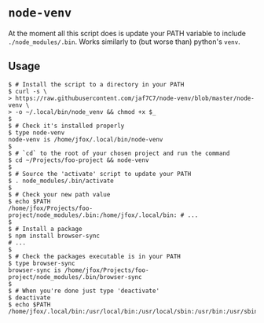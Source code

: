 # `node-venv`

At the moment all this script does is update your PATH variable to include
`./node_modules/.bin`. Works similarly to (but worse than) python's `venv`.

## Usage

```
$ # Install the script to a directory in your PATH
$ curl -s \
> https://raw.githubusercontent.com/jaf7C7/node-venv/blob/master/node-venv \
> -o ~/.local/bin/node_venv && chmod +x $_
$
$ # Check it's installed properly
$ type node-venv
node-venv is /home/jfox/.local/bin/node-venv
$
$ # `cd` to the root of your chosen project and run the command
$ cd ~/Projects/foo-project && node-venv
$
$ # Source the 'activate' script to update your PATH
$ . node_modules/.bin/activate
$
$ # Check your new path value
$ echo $PATH
/home/jfox/Projects/foo-project/node_modules/.bin:/home/jfox/.local/bin: # ...
$
$ # Install a package
$ npm install browser-sync
# ...
$
$ # Check the packages executable is in your PATH
$ type browser-sync
browser-sync is /home/jfox/Projects/foo-project/node_modules/.bin/browser-sync
$
$ # When you're done just type 'deactivate'
$ deactivate
$ echo $PATH
/home/jfox/.local/bin:/usr/local/bin:/usr/local/sbin:/usr/bin:/usr/sbin

